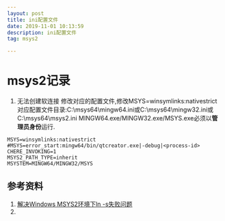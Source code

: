 ```yaml
---
layout: post
title: ini配置文件
date: 2019-11-01 10:13:59
description: ini配置文件
tag: msys2

---
```



# msys2记录
1. 无法创建软连接
修改对应的配置文件,修改MSYS=winsymlinks:nativestrict
对应配置文件目录:C:\msys64\mingw64.ini或C:\msys64\mingw32.ini或C:\msys64\msys2.ini
MINGW64.exe/MINGW32.exe/MSYS.exe必须以**管理员身份**运行.
```
MSYS=winsymlinks:nativestrict
#MSYS=error_start:mingw64/bin/qtcreator.exe|-debug|<process-id>
CHERE_INVOKING=1
MSYS2_PATH_TYPE=inherit
MSYSTEM=MINGW64/MINGW32/MSYS
```

## 参考资料
1. [解决Windows MSYS2环境下ln -s失败问题](https://blog.sharpbai.com/2019/01/%E8%A7%A3%E5%86%B3windows-msys2%E7%8E%AF%E5%A2%83%E4%B8%8Bln-s%E5%A4%B1%E8%B4%A5%E9%97%AE%E9%A2%98/)
2. []()
